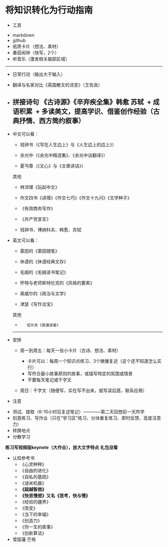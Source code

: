 # 将知识转化为行动指南
 * 工具
  + markdown
  + github
  + 纸质卡片（想法、素材）
  + 番茄闹钟（快写，2个）
  + 听音乐（激发相关脑部区域）
  ---
 * 日常行动（输出大于输入）
  + 翻译与名家对比《英国散文的流变》（王佐良）
   + 拼接诗句 《古诗源》《辛弃疾全集》韩愈 苏轼
   + 成语积累
   + 多读美文，提高学识、借鉴创作经验（古典抒情、西方简约叙事）
     
     ---
 * 中文可以看：
      + 钱钟书（《写在人生边上》与《人生边上的边上》）
      
      + 余光中（《余光中精选集》、《余光中谈翻译》）
      
      + 夏丏尊（《文心》与《文章讲话》）
 
      其他
      
      + 林沛理《玩起中文》
      
      + 作文四书《讲理》《作文七巧》《作文十九问》《文学种子》
      
      + 《有效商务写作》      
      + 《共产党宣言》
      + 钱钟书、博纳科夫、韩愈、苏轼
      
 
 *  英文可以看：
       
       + 蒙田的《蒙田随笔》
       
       + 休谟的《休谟经典文存》
       
       + 毛姆的《毛姆读书笔记》
       
       + 怀特与老师斯特伦克的《风格的要素》
       
       + 奥威尔的《政治与文学》
       
       + 津瑟《写作法宝》
 
       其他
       +        伍尔夫《普通读者》
      
      ---
 
 * 安排
 
   + 周一到周五：每天一张小卡片（古诗、想法、素材）  
     + 卡片可以：每周一个知识点练习、3个微播复述（这个还不知道怎么实行） 
     + 写符合最小故事原则的故事，或描写特定的氛围或情景
     + 不要每天笔记或千字文
 
   + 周日：千字文（随便写，实在写不出来，就写读后感，联系应用）
  
 * 注意
  + 测试、提取（6-10小时后复述笔记）————第二天回想前一天所学
  + 刻意练习、写作业（只在“学习区”练习、分块重复练习、即时反馈、高度注意力）
  + 转换地点
  + 分散学习
 


**练习写视频版keynote（大作业），放大文字特点**
**礼包没看**

* 认知参考书
  - 《心灵种种》
  - 《自由的进化》
  - 《自私的基因》
  - 《谜米机器》
  - **《超越智商》**
  - **《快思慢想》又名《思考，快与慢》**
  - 《经验的疆界》
  - 《改变》
  - 《当下的幸福》
  - 《创造力》
  - 《你一生的故事》
  - 《创新算法》
* 曾国藩 芒格

